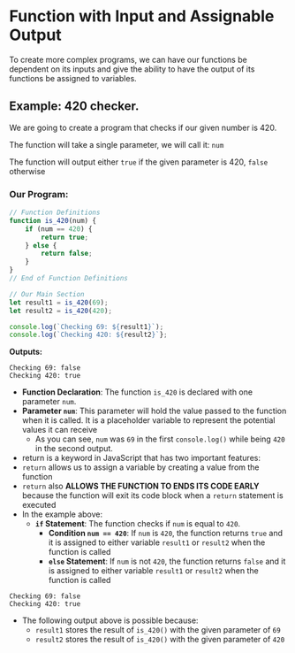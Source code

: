 # Function with Input and Assignable Output

To create more complex programs, we can have our functions be dependent on its inputs and give the ability to have the output of its functions be assigned to variables.

## Example: 420 checker.

We are going to create a program that checks if our given number is 420.

The function will take a single parameter, we will call it: `num`

The function will output either `true` if the given parameter is 420, `false` otherwise

### Our Program:

```javascript
// Function Definitions
function is_420(num) {
    if (num == 420) {
        return true;
    } else {
        return false;
    }
}
// End of Function Definitions

// Our Main Section
let result1 = is_420(69);
let result2 = is_420(420);

console.log(`Checking 69: ${result1}`);
console.log(`Checking 420: ${result2}`};
```

**Outputs:**

```
Checking 69: false
Checking 420: true
```

* **Function Declaration**: The function `is_420` is declared with one parameter `num`.
* **Parameter `num`**: This parameter will hold the value passed to the function when it is called. It is a placeholder variable to represent the potential values it can receive
  * As you can see, `num` was `69` in the first `console.log()` while being `420` in the second output.
* return is a keyword in JavaScript that has two important features:
* `return` allows us to assign a variable by creating a value from the function
* `return` also **ALLOWS THE FUNCTION TO ENDS ITS CODE EARLY** because the function will exit its code block when a `return` statement is executed
* In the example above:
  * **`if` Statement**: The function checks if `num` is equal to `420`.
    * **Condition `num == 420`**: If `num` is `420`, the function returns `true` and it is assigned to either variable `result1` or `result2` when the function is called
    * **`else` Statement**: If `num` is not `420`, the function returns `false` and it is assigned to either variable `result1` or `result2` when the function is called

```
Checking 69: false
Checking 420: true
```

* The following output above is possible because:
  * `result1` stores the result of `is_420()` with the given parameter of `69`
  * `result2` stores the result of `is_420()` with the given parameter of `420`
